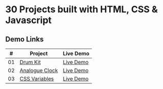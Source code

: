# 30 Projects built with HTML, CSS & Javascript

## Demo Links

| #   | Project                                                                                              | Live Demo                                                                          |
| --- | ---------------------------------------------------------------------------------------------------- | ---------------------------------------------------------------------------------- |
| 01  | [Drum Kit](https://github.com/aykutulis/30-projects-html-css-js/tree/master/01-drum-kit)             | [Live Demo](https://aykutulis.github.io/30-projects-html-css-js/01-drum-kit)       |
| 02  | [Analogue Clock](https://github.com/aykutulis/30-projects-html-css-js/tree/master/02-analogue-clock) | [Live Demo](https://aykutulis.github.io/30-projects-html-css-js/02-analogue-clock) |
| 03  | [CSS Variables](https://github.com/aykutulis/30-projects-html-css-js/tree/master/03-css-variables)   | [Live Demo](https://aykutulis.github.io/30-projects-html-css-js/03-css-variables)  |
